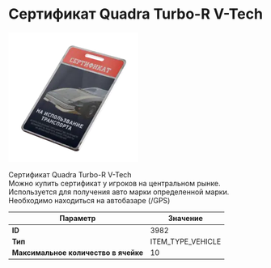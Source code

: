 # Сертификат Quadra Turbo-R V-Tech

![Item Image](../img/3982.webp?raw=true)

Сертификат Quadra Turbo-R V-Tech<br>Можно купить сертификат у игроков на центральном рынке.<br>Используется для получения авто марки определенной марки.<br>Необходимо находиться на автобазаре (/GPS)


| Параметр | Значение |
|----------|----------|
| **ID** | 3982 |
| **Тип** | ITEM_TYPE_VEHICLE |
| **Максимальное количество в ячейке** | 10 |

